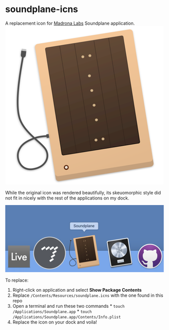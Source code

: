 # soundplane-icns
A replacement icon for [Madrona Labs](http://madronalabs.com/soundplane) Soundplane application.
![soundplane](https://github.com/jeffreypierce/soundplane-icns/blob/master/img/soundplane.svg)

While the original icon was rendered beautifully, its skeuomorphic style did not fit in nicely with the rest of the applications on my dock. 

![soundplane-in-dock](https://raw.githubusercontent.com/jeffreypierce/soundplane-icns/master/img/soundplane-in-deck.png)


To replace:
  1. Right-click on application and select **Show Package Contents**
  2. Replace `/Contents/Resources/soundplane.icns` with the one found in this repo
  3. Open a terminal and run these two commands
    * `touch /Applications/Soundplane.app`
    * `touch /Applications/Soundplane.app/Contents/Info.plist`
  4. Replace the icon on your dock and voila!


